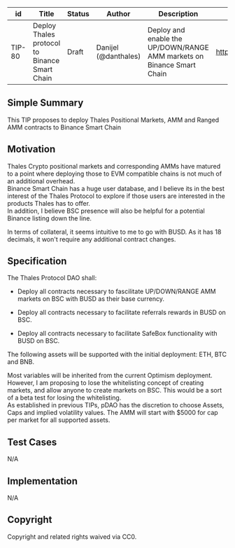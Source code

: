 | id | Title | Status | Author | Description | Discussions to | Created |
| ----------- | ----------- | ----------- | ----------- | ----------- | ----------- | ----------- |
| TIP-80 | Deploy Thales protocol to Binance Smart Chain | Draft | Danijel (@danthales) | Deploy and enable the UP/DOWN/RANGE AMM markets on Binance Smart Chain | https://discord.gg/pending | 2022-08-25
 
## Simple Summary
 
This TIP proposes to deploy Thales Positional Markets, AMM and Ranged AMM contracts to Binance Smart Chain
 
## Motivation

Thales Crypto positional markets and corresponding AMMs have matured to a point where deploying those to EVM compatible chains is not much of an additional overhead.  
Binance Smart Chain has a huge user database, and I believe its in the best interest of the Thales Protocol to explore if those users are interested in the products Thales has to offer.  
In addition, I believe BSC presence will also be helpful for a potential Binance listing down the line.  

In terms of collateral, it seems intuitive to me to go with BUSD. As it has 18 decimals, it won't require any additional contract changes.
 
## Specification
 
The Thales Protocol DAO shall:  

* Deploy all contracts necessary to fascilitate UP/DOWN/RANGE AMM markets on BSC with BUSD as their base currency.

* Deploy all contracts necessary to facilitate referrals rewards in BUSD on BSC.

* Deploy all contracts necessary to facilitate SafeBox functionality with BUSD on BSC.


The following assets will be supported with the initial deployment: ETH, BTC and BNB.  

Most variables will be inherited from the current Optimism deployment. However, I am proposing to lose the whitelisting concept of creating markets, and allow anyone to create markets on BSC. This would be a sort of a beta test for losing the whitelisting.  
As established in previous TIPs, pDAO has the discretion to choose Assets, Caps and implied volatility values. The AMM will start with $5000 for cap per market for all supported assets.  


## Test Cases
N/A
## Implementation
N/A
## Copyright
 
Copyright and related rights waived via CC0.
 
